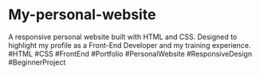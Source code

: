 # My-personal-website
A responsive personal website built with HTML and CSS. Designed to highlight my profile as a Front-End Developer and my training experience.  #HTML #CSS #FrontEnd #Portfolio #PersonalWebsite #ResponsiveDesign #BeginnerProject
